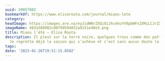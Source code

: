 ```yaml
---
uuid: 20057802
bookmarkOf: https://www.elisarouta.com/journal/miaou-lete
category:
headImage: https://images.are.na/eyJidWNrZXQiOiJhcmVuYV9pbWFnZXMiLCJrZXkiOiIyMDA1NzgwMi9vcmlnaW5hbF80ODNhNTg4OTgyYzAwNzk5NTk0ODUyYTkxNTFlNDhlNS5wbmciLCJlZGl0cyI6eyJyZXNpemUiOnsid2lkdGgiOjEyMDAsImhlaWdodCI6MTIwMCwiZml0IjoiaW5zaWRlIiwid2l0aG91dEVubGFyZ2VtZW50Ijp0cnVlfSwid2VicCI6eyJxdWFsaXR5Ijo5MH0sImpwZWciOnsicXVhbGl0eSI6OTB9LCJyb3RhdGUiOm51bGx9fQ==?bc=0
imageName: 483a588982c00799594852a9151e48e5.png
title: Miaou l’été — Elisa Routa
description: Il pleut sur la terre noire, quelques trous comme des pattes de chats.
  Je regrette déjà la saison qui s’achève et c’est sans aucun doute la première fois.
tags:
date: '2023-01-26T19:51:15.850Z'
---
```

